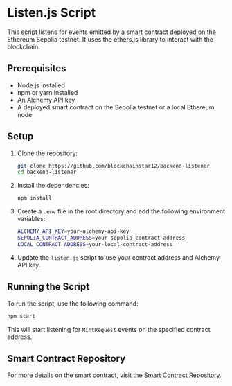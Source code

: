 # Listen.js Script

This script listens for events emitted by a smart contract deployed on the Ethereum Sepolia testnet. It uses the ethers.js library to interact with the blockchain.

## Prerequisites

- Node.js installed
- npm or yarn installed
- An Alchemy API key
- A deployed smart contract on the Sepolia testnet or a local Ethereum node

## Setup

1. Clone the repository:
    ```sh
    git clone https://github.com/blockchainstar12/backend-listener
    cd backend-listener
    ```

2. Install the dependencies:
    ```sh
    npm install
    ```

3. Create a `.env` file in the root directory and add the following environment variables:
    ```sh
    ALCHEMY_API_KEY=your-alchemy-api-key
    SEPOLIA_CONTRACT_ADDRESS=your-sepolia-contract-address
    LOCAL_CONTRACT_ADDRESS=your-local-contract-address
    ```

4. Update the `listen.js` script to use your contract address and Alchemy API key.

## Running the Script

To run the script, use the following command:
```sh
npm start
```

This will start listening for `MintRequest` events on the specified contract address.

## Smart Contract Repository

For more details on the smart contract, visit the [Smart Contract Repository](https://github.com/blockchainstar12/solidity-proxy).